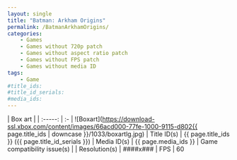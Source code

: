 ```yaml
---
layout: single
title: "Batman: Arkham Origins"
permalink: /BatmanArkhamOrigins/
categories:
    - Games
    - Games without 720p patch
    - Games without aspect ratio patch
    - Games without FPS patch
    - Games without media ID
tags:
    - Game
#title_ids:
#title_id_serials:
#media_ids:
---
```

<!--
{% capture title_patch %}{{ page.title_ids }} - {{ page.title | remove: ":" }}{% endcapture %}
-->

| Box art                     |
| :-----:                     | :-
| ![Boxart](https://download-ssl.xbox.com/content/images/66acd000-77fe-1000-9115-d802{{ page.title_ids | downcase }}/1033/boxartlg.jpg)
| Title ID(s)                 | {{ page.title_ids }} ({{ page.title_id_serials }})
| Media ID(s)                 | {{ page.media_ids }}
| Game compatibility issue(s) | <!--[master](https://github.com/xenia-project/game-compatibility/issues/)-->
| Resolution(s)               | ####x###
| FPS                         | 60

<!--
## Patches
* [{{ title_patch }}](https://github.com/xenia-canary/game-patches/blob/main/patches/{{ title_patch }}.patch.toml)
* [{{ title_patch }} (TU3)](https://github.com/xenia-canary/game-patches/blob/main/patches/{{ title_patch }} (TU3).patch.toml)
-->
